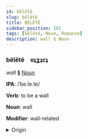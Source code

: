 ```yaml
---
id: bêlêtê
slug: bêlêtê
title: BÊLÊTÊ
sidebar_position: 581
tags: [bêlêtê, Noun, Romance]
description: wall § Noun
---
```


### bêlêtê&emsp;<span kind="abugida">ʋʇʓʇcʇ</span>

*wall* **§** [Noun](../../tags/Noun)

**IPA**: /ˈbe.le.te/

**Verb**: to be a wall

**Noun**: wall

**Modifier**: wall-related

<details>
    <summary>Origin</summary>
    Romanian perete [peˈrete]<br/>
    <em>Romance Language Family</em>
</details>